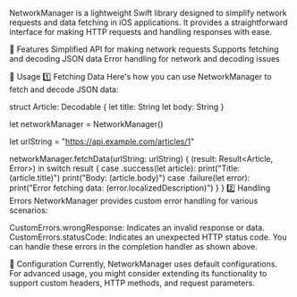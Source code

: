 NetworkManager is a lightweight Swift library designed to simplify network requests and data fetching in iOS applications. It provides a straightforward interface for making HTTP requests and handling responses with ease.

📌 Features
Simplified API for making network requests
Supports fetching and decoding JSON data
Error handling for network and decoding issues

🚀 Usage
1️⃣ Fetching Data
Here's how you can use NetworkManager to fetch and decode JSON data:

struct Article: Decodable {
    let title: String
    let body: String
}

let networkManager = NetworkManager()

let urlString = "https://api.example.com/articles/1"

networkManager.fetchData(urlString: urlString) { (result: Result<Article, Error>) in
    switch result {
    case .success(let article):
        print("Title: \(article.title)")
        print("Body: \(article.body)")
    case .failure(let error):
        print("Error fetching data: \(error.localizedDescription)")
    }
}
2️⃣ Handling Errors
NetworkManager provides custom error handling for various scenarios:

CustomErrors.wrongResponse: Indicates an invalid response or data.
CustomErrors.statusCode: Indicates an unexpected HTTP status code.
You can handle these errors in the completion handler as shown above.

🔧 Configuration
Currently, NetworkManager uses default configurations. For advanced usage, you might consider extending its functionality to support custom headers, HTTP methods, and request parameters.
